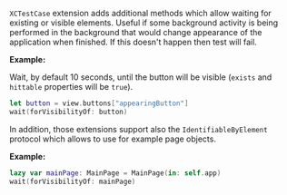 `XCTestCase` extension adds additional methods which allow waiting for existing or visible elements.
Useful if some background activity is being performed in the background that would change appearance
of the application when finished. If this doesn't happen then test will fail.

**Example:**

Wait, by default 10 seconds, until the button will be visible (`exists` and `hittable` properties will be `true`).

```swift
let button = view.buttons["appearingButton"]
wait(forVisibilityOf: button)
```

In addition, those extensions support also the `IdentifiableByElement` protocol which allows to use for example page objects.

**Example:**

```swift
lazy var mainPage: MainPage = MainPage(in: self.app)
wait(forVisibilityOf: mainPage)
```
